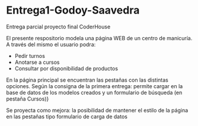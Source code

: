 # Entrega1-Godoy-Saavedra
Entrega parcial proyecto final CoderHouse

El presente respositorio modela una página WEB de un centro de manicuría.
A través del mismo el usuario podra: 
- Pedir turnos
- Anotarse a cursos
- Consultar por disponibilidad de productos

En la página principal se encuentran las pestañas con las distintas opciones.
Según la consigna de la primera entrega: permite cargar en la base de datos de los modelos creados y un formulario de búsqueda (en pestaña Cursos)}

Se proyecta como mejora: la posibilidad de mantener el estilo de la página en las pestañas tipo formulario de carga de datos
